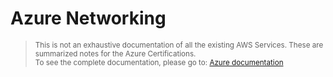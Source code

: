 
# Azure Networking 

> <small>This is not an exhaustive documentation of all the existing AWS Services. These are summarized notes for the Azure Certifications.<br>To see the complete documentation, please go to: [Azure documentation](https://learn.microsoft.com/en-us/azure/?product=popular)</small>